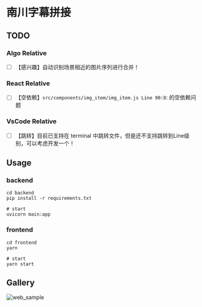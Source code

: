 # 南川字幕拼接

## TODO

### Algo Relative

- [ ] 【感兴趣】自动识别场景相近的图片序列进行合并！

### React Relative

- [ ] 【空依赖】`src/components/img_item/img_item.js Line 90:8`: 的空依赖问题

### VsCode Relative

- [ ] 【跳转】目前已支持在 terminal 中跳转文件，但是还不支持跳转到Line级别，可以考虑开发一个！

## Usage

### backend

```shell
cd backend
pip install -r requirements.txt

# start
uvicorn main:app
```

### frontend

```shell
cd frontend
yarn

# start
yarn start
```

## Gallery

![web_sample](docs/imgs/web_sample.png)
